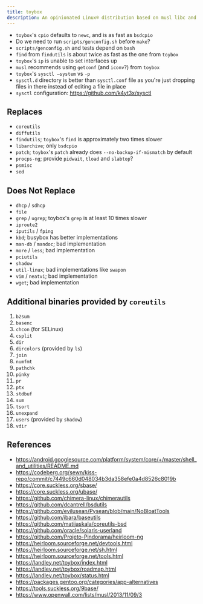 ```yaml
---
title: toybox
description: An opinionated Linux® distribution based on musl libc and toybox
---
```


- `toybox`'s `cpio` defaults to `newc`, and is as fast as `bsdcpio`
- Do we need to run `scripts/genconfig.sh` before `make`?
- `scripts/genconfig.sh` and tests depend on `bash`
- `find` from `findutils` is about twice as fast as the one from `toybox`
- `toybox`'s `ip` is unable to set interfaces up
- `musl` recommends using `getconf` (and `iconv`?) from `toybox`
- `toybox`'s `sysctl —system` vs `-p`
- `sysctl.d` directory is better than `sysctl.conf` file as you're just dropping files in there instead of editing a file in place
- `sysctl` configuration: https://github.com/k4yt3x/sysctl

## Replaces
- `coreutils`
- `diffutils`
- `findutils`; `toybox`'s `find` is approximately two times slower
- `libarchive`; only `bsdcpio`
- `patch`; `toybox`'s `patch` already does `--no-backup-if-mismatch` by default
- `procps-ng`; provide `pidwait`, `tload` and `slabtop`?
- `psmisc`
- `sed`

## Does Not Replace
- `dhcp` / `sdhcp`
- `file`
- `grep` / `ugrep`; toybox's `grep` is at least 10 times slower
- `iproute2`
- `iputils` / `fping`
- `kbd`; busybox has better implementations
- `man-db` / `mandoc`; bad implementation
- `more` / `less`; bad implementation
- `pciutils`
- `shadow`
- `util-linux`; bad implementations like `swapon`
- `vim` / `neatvi`; bad implementation
- `wget`; bad implementation

## Additional binaries provided by `coreutils`
1. `b2sum`
2. `basenc`
3. `chcon` (for SELinux)
4. `csplit`
5. `dir`
6. `dircolors` (provided by `ls`)
7. `join`
8. `numfmt`
9. `pathchk`
10. `pinky`
11. `pr`
12. `ptx`
13. `stdbuf`
14. `sum`
15. `tsort`
16. `unexpand`
17. `users` (provided by `shadow`)
18. `vdir`

## References
- https://android.googlesource.com/platform/system/core/+/master/shell_and_utilities/README.md
- https://codeberg.org/sewn/kiss-repo/commit/c7449c660d048034b3da358efe0a4d8526c8019b
- https://core.suckless.org/sbase/
- https://core.suckless.org/ubase/
- https://github.com/chimera-linux/chimerautils
- https://github.com/dcantrell/bsdutils
- https://github.com/evilusean/Pysean/blob/main/NoBloatTools
- https://github.com/ibara/baseutils
- https://github.com/matijaskala/coreutils-bsd
- https://github.com/oracle/solaris-userland
- https://github.com/Projeto-Pindorama/heirloom-ng
- https://heirloom.sourceforge.net/devtools.html
- https://heirloom.sourceforge.net/sh.html
- https://heirloom.sourceforge.net/tools.html
- https://landley.net/toybox/index.html
- https://landley.net/toybox/roadmap.html
- https://landley.net/toybox/status.html
- https://packages.gentoo.org/categories/app-alternatives
- https://tools.suckless.org/9base/
- https://www.openwall.com/lists/musl/2013/11/09/3
